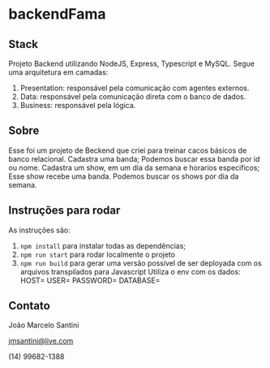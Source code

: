 # backendFama

## Stack

Projeto Backend utilizando NodeJS, Express, Typescript e MySQL. 
Segue uma arquitetura em camadas:
1. Presentation: responsável pela comunicação com agentes externos.
2. Data: responsável pela comunicação direta com o banco de dados.
3. Business: responsável pela lógica.

## Sobre

Esse foi um projeto de Beckend que criei para treinar cacos básicos de banco relacional.
Cadastra uma banda; Podemos buscar essa banda por id ou nome.
Cadastra um show, em um dia da semana e horarios especificos; Esse show recebe uma banda. Podemos buscar os shows por dia da semana.

## Instruções para rodar

As instruções são:
1. `npm install` para instalar todas as dependências;
1. `npm run start` para rodar localmente o projeto
1. `npm run build` para gerar uma versão possível de ser deployada com os arquivos transpilados para Javascript
Utiliza o env com os dados:
HOST=<seu HOST>
USER=<seu USER>
PASSWORD=<sua SENHA>
DATABASE=<seu DATABASE>

## Contato

João Marcelo Santini

jmsantini@live.com

(14) 99682-1388
